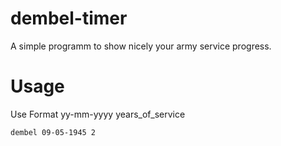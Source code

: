 # dembel-timer
A simple programm to show nicely your army service progress.
# Usage
Use Format yy-mm-yyyy years_of_service
```
dembel 09-05-1945 2
```
